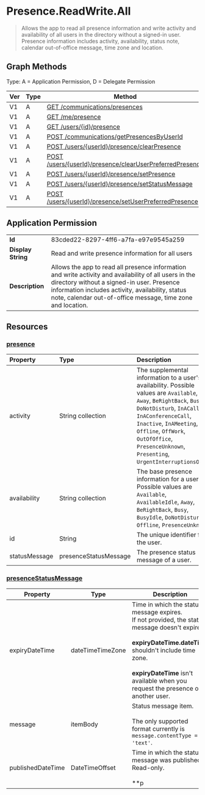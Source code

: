 # Presence.ReadWrite.All

> Allows the app to read all presence information and write activity and availability of all users in the directory without a signed-in user. Presence information includes activity, availability, status note, calendar out-of-office message, time zone and location.
## Graph Methods

Type: A = Application Permission, D = Delegate Permission

|Ver|Type|Method|
|-------|----|------|
|V1|A|[GET /communications/presences](https://docs.microsoft.com/graph/api/presence-get?view=graph-rest-1.0&tabs=http)|
|V1|A|[GET /me/presence](https://docs.microsoft.com/graph/api/presence-get?view=graph-rest-1.0&tabs=http)|
|V1|A|[GET /users/{id}/presence](https://docs.microsoft.com/graph/api/presence-get?view=graph-rest-1.0&tabs=http)|
|V1|A|[POST /communications/getPresencesByUserId](https://docs.microsoft.com/graph/api/cloudcommunications-getpresencesbyuserid?view=graph-rest-1.0&tabs=http)|
|V1|A|[POST /users/{userId}/presence/clearPresence](https://docs.microsoft.com/graph/api/presence-clearpresence?view=graph-rest-1.0&tabs=http)|
|V1|A|[POST /users/{userId}/presence/clearUserPreferredPresence](https://docs.microsoft.com/graph/api/presence-clearuserpreferredpresence?view=graph-rest-1.0&tabs=http)|
|V1|A|[POST /users/{userId}/presence/setPresence](https://docs.microsoft.com/graph/api/presence-setpresence?view=graph-rest-1.0&tabs=http)|
|V1|A|[POST /users/{userId}/presence/setStatusMessage](https://docs.microsoft.com/graph/api/presence-setstatusmessage?view=graph-rest-1.0&tabs=http)|
|V1|A|[POST /users/{userId}/presence/setUserPreferredPresence](https://docs.microsoft.com/graph/api/presence-setuserpreferredpresence?view=graph-rest-1.0&tabs=http)|
## Application Permission
|||
|-|-|
|**Id**|83cded22-8297-4ff6-a7fa-e97e9545a259|
|**Display String**|Read and write presence information for all users|
|**Description**|Allows the app to read all presence information and write activity and availability of all users in the directory without a signed-in user. Presence information includes activity, availability, status note, calendar out-of-office message, time zone and location.|
## Resources
### [presence ](https://docs.microsoft.com/graph/api/resources/presence?view=graph-rest-1.0&tabs=http)
| Property | Type              | Description                                                                                                                                                                                                                                                                                       |
| :----------- | :---------------- | :------------------------------------------------------------------------------------------------------------------------------------------------------------------------------------------------------------------------------------------------------------------------------------------------ |
| activity     | String collection | The supplemental information to a user's availability. Possible values are `Available`, `Away`, `BeRightBack`, `Busy`, `DoNotDisturb`, `InACall`, `InAConferenceCall`, `Inactive`, `InAMeeting`, `Offline`, `OffWork`, `OutOfOffice`, `PresenceUnknown`, `Presenting`, `UrgentInterruptionsOnly`. |
| availability | String collection | The base presence information for a user. Possible values are `Available`, `AvailableIdle`,  `Away`, `BeRightBack`, `Busy`, `BusyIdle`, `DoNotDisturb`, `Offline`, `PresenceUnknown`                                                                                                              |
| id           | String            | The unique identifier for the user.                                                                                                                                                                                                                                                                                |
| statusMessage | presenceStatusMessage | The presence status message of a user. |
### [presenceStatusMessage ](https://docs.microsoft.com/graph/api/resources/presencestatusmessage?view=graph-rest-1.0&tabs=http)
| Property       | Type           | Description                                 | 
| -------------- | -------------- | ------------------------------------------- | 
| expiryDateTime | dateTimeTimeZone | Time in which the status message expires.<br/>If not provided, the status message doesn't expire.<br/><br/>**expiryDateTime.dateTime** shouldn't include time zone.<br/><br/>**expiryDateTime** isn't available when you request the presence of another user. |
| message | itemBody | Status message item.<br/><br/> The only supported format currently is `message.contentType = 'text'`. |
| publishedDateTime | DateTimeOffset |Time in which the status message was published.<br/>Read-only.<br/><br/>**p
